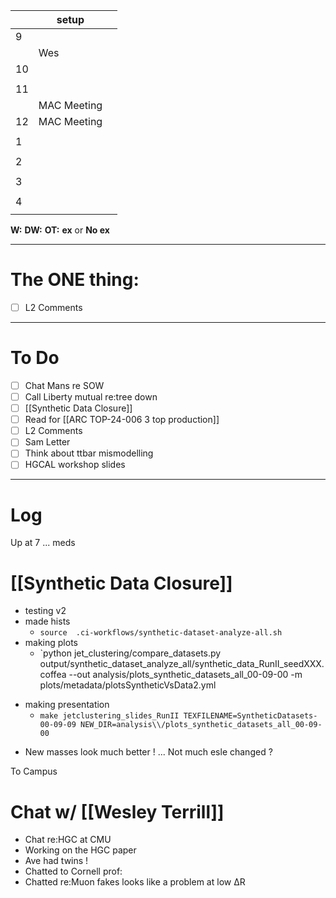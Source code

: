 
|     | setup       |     |
| --- | ----------- | --- |
| 9   |             |     |
|     | Wes         |     |
| 10  |             |     |
|     |             |     |
| 11  |             |     |
|     | MAC Meeting |     |
| 12  | MAC Meeting |     |
|     |             |     |
| 1   |             |     |
|     |             |     |
| 2   |             |     |
|     |             |     |
| 3   |             |     |
|     |             |     |
| 4   |             |     |
|     |             |     |

**W:**
**DW:**
**OT:**
**ex** or **No ex**

---
# The ONE thing: 
- [ ]  L2 Comments

---
# To Do

- [ ]  Chat Mans re SOW
- [ ] Call Liberty mutual re:tree down
- [ ] [[Synthetic Data Closure]]
- [ ] Read for [[ARC TOP-24-006 3 top production]]
- [ ]  L2 Comments
- [ ] Sam Letter
- [ ] Think about ttbar mismodelling
- [ ] HGCAL workshop slides 

---

# Log

Up at 7 ... meds

# [[Synthetic Data Closure]]
- testing v2 
- made hists 
	- `source  .ci-workflows/synthetic-dataset-analyze-all.sh `
- making plots
	- `python  jet_clustering/compare_datasets.py  output/synthetic_dataset_analyze_all/synthetic_data_RunII_seedXXX.coffea   --out analysis/plots_synthetic_datasets_all_00-09-00 -m plots/metadata/plotsSyntheticVsData2.yml
* making presentation
	* `make jetclustering_slides_RunII TEXFILENAME=SyntheticDatasets-00-09-09 NEW_DIR=analysis\\/plots_synthetic_datasets_all_00-09-00`
- New masses look much better ! ... Not much esle changed ?


To Campus 

# Chat w/ [[Wesley Terrill]]
- Chat re:HGC at CMU
- Working on the HGC paper
- Ave had twins ! 
- Chatted to Cornell prof: 
- Chatted re:Muon fakes looks like a problem at low ΔR


